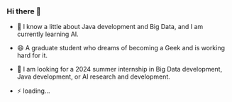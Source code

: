 ### Hi there 👋

<!--
**zhfly021/zhfly021** is a ✨ _special_ ✨ repository because its `README.md` (this file) appears on your GitHub profile.

Here are some ideas to get you started:

- 🔭 I’m currently working on ...
- 🌱 I’m currently learning ...
- 👯 I’m looking to collaborate on ...
- 🤔 I’m looking for help with ...
- 💬 Ask me about ...
- 📫 How to reach me: ...
- 😄 Pronouns: ...
- ⚡ Fun fact: ...
-->



- 🌱 I know a little about Java development and Big Data, and I am currently learning AI.
- 😄 A graduate student who dreams of becoming a Geek and is working hard for it.

- 🔭 I am looking for a 2024 summer internship in Big Data development, Java development, or AI research and development.

- ⚡ loading…



<!--

<div align="center"> <img src="https://github-readme-stats.vercel.app/api?username=zhfly021&show_icons=true&theme=tokyonight" /> </div>

<div align="center"> <img src="https://github-readme-stats.vercel.app/api/top-langs/?username=zhfly021" /> </div>
-->

<!--
ceshi.    
-->

